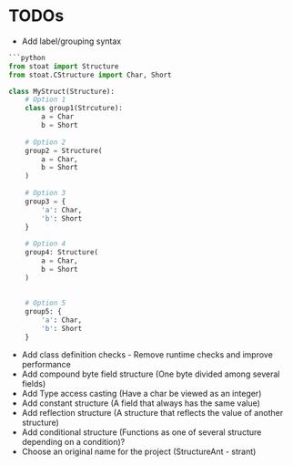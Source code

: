 # TODOs
* Add label/grouping syntax
```python
```python
from stoat import Structure
from stoat.CStructure import Char, Short

class MyStruct(Structure):
    # Option 1
    class group1(Strcuture):
        a = Char
        b = Short
        
    # Option 2
    group2 = Structure(
        a = Char,
        b = Short
    )
    
    # Option 3
    group3 = {
        'a': Char,
        'b': Short
    }
    
    # Option 4
    group4: Structure(
        a = Char,
        b = Short
    )
    
    
    # Option 5
    group5: {
        'a': Char,
        'b': Short
    }
```
* Add class definition checks - Remove runtime checks and improve
  performance
* Add compound byte field structure (One byte divided among several fields)
* Add Type access casting (Have a char be viewed as an integer)
* Add constant structure (A field that always has the same value)
* Add reflection structure (A structure that reflects the value of
  another structure)
* Add conditional structure (Functions as one of several structure
  depending on a condition)?
* Choose an original name for the project (StructureAnt - strant)